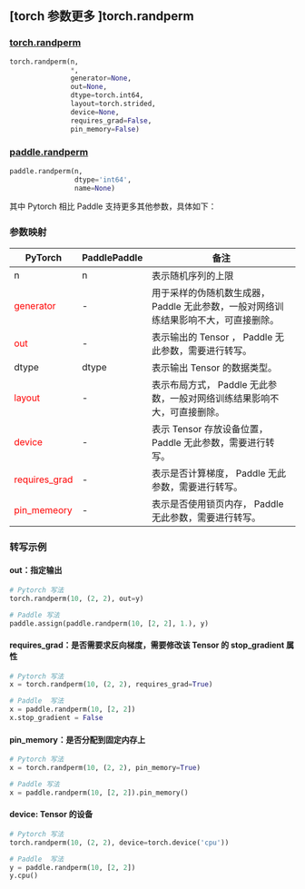 ## [torch 参数更多 ]torch.randperm
### [torch.randperm](https://pytorch.org/docs/stable/generated/torch.randperm.html?highlight=randperm#torch.randperm)
```python
torch.randperm(n,
               *,
               generator=None,
               out=None,
               dtype=torch.int64,
               layout=torch.strided,
               device=None,
               requires_grad=False,
               pin_memory=False)
```
### [paddle.randperm](https://www.paddlepaddle.org.cn/documentation/docs/zh/api/paddle/randperm_cn.html#randperm)
```python
paddle.randperm(n,
                dtype='int64',
                name=None)
```

其中 Pytorch 相比 Paddle 支持更多其他参数，具体如下：
### 参数映射
| PyTorch       | PaddlePaddle | 备注                                                   |
| ------------- | ------------ | ------------------------------------------------------ |
| n  |  n |  表示随机序列的上限  |
| <font color='red'>generator</font>  | -  | 用于采样的伪随机数生成器， Paddle 无此参数，一般对网络训练结果影响不大，可直接删除。 |
| <font color='red'> out </font> | -  | 表示输出的 Tensor ， Paddle 无此参数，需要进行转写。    |
| dtype           | dtype            | 表示输出 Tensor 的数据类型。               |
| <font color='red'> layout </font> | -       | 表示布局方式， Paddle 无此参数，一般对网络训练结果影响不大，可直接删除。  |
| <font color='red'> device </font>     | -       | 表示 Tensor 存放设备位置，Paddle 无此参数，需要进行转写。 |
| <font color='red'> requires_grad </font> | -       | 表示是否计算梯度， Paddle 无此参数，需要进行转写。 |
| <font color='red'> pin_memeory </font>   | - | 表示是否使用锁页内存， Paddle 无此参数，需要进行转写。   |

### 转写示例
#### out：指定输出
```python
# Pytorch 写法
torch.randperm(10, (2, 2), out=y)

# Paddle 写法
paddle.assign(paddle.randperm(10, [2, 2], 1.), y)
```


#### requires_grad：是否需要求反向梯度，需要修改该 Tensor 的 stop_gradient 属性
```python
# Pytorch 写法
x = torch.randperm(10, (2, 2), requires_grad=True)

# Paddle  写法
x = paddle.randperm(10, [2, 2])
x.stop_gradient = False
```

#### pin_memory：是否分配到固定内存上
```python
# Pytorch 写法
x = torch.randperm(10, (2, 2), pin_memory=True)

# Paddle 写法
x = paddle.randperm(10, [2, 2]).pin_memory()
```

#### device: Tensor 的设备
```python
# Pytorch 写法
torch.randperm(10, (2, 2), device=torch.device('cpu'))

# Paddle  写法
y = paddle.randperm(10, [2, 2])
y.cpu()
```
